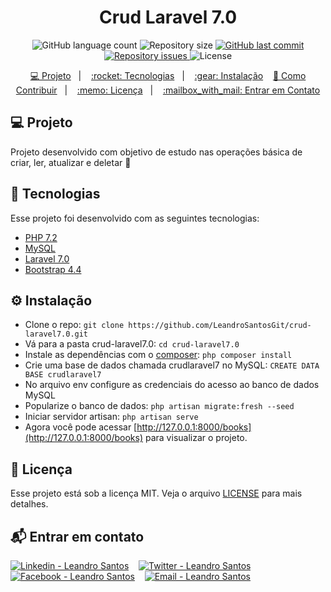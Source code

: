 ﻿<h1 align="center">
   Crud Laravel 7.0
</h1>

<p align="center">
  <img alt="GitHub language count" src="https://img.shields.io/github/languages/count/LeandroSantosGit/crud-laravel7.0?color=34cb70">

  <img alt="Repository size" src="https://img.shields.io/github/repo-size/LeandroSantosGit/crud-laravel7.0?color=34cb70">
  
  <a href="https://github.com/LeandroSantosGit/crud-laravel7.0/commits/master">
    <img alt="GitHub last commit" src="https://img.shields.io/github/last-commit/LeandroSantosGit/crud-laravel7.0?color=34cb70">
  </a>

  <a href="https://github.com/LeandroSantosGit/crud-laravel7.0/issues">
    <img alt="Repository issues" src="https://img.shields.io/github/issues/LeandroSantosGit/crud-laravel7.0?color=34cb70">
  </a>
  <img alt="License" src="https://img.shields.io/badge/license-MIT-brightgreen?color=34cb70">
</p>

<p align="center">
  <a href="#-Projeto">💻 Projeto</a>&nbsp;&nbsp;&nbsp;|&nbsp;&nbsp;&nbsp;
  <a href="#rocket-tecnologias"> :rocket: Tecnologias</a>&nbsp;&nbsp;&nbsp;|&nbsp;&nbsp;&nbsp;
  <a href="#gear-instalação"> :gear: Instalação</a>&nbsp;&nbsp;&nbsp;
  <a href="#-como-contribuir">🤔 Como Contribuir</a>&nbsp;&nbsp;&nbsp;|&nbsp;&nbsp;&nbsp;
  <a href="#memo-licença"> :memo: Licença</a>&nbsp;&nbsp;&nbsp;|&nbsp;&nbsp;&nbsp;
  <a href="#mailbox_with_mail"> :mailbox_with_mail: Entrar em Contato</a>
</p>

## 💻 Projeto

Projeto desenvolvido com objetivo de estudo nas operações básica de criar, ler, atualizar e deletar 🐘

## :rocket: Tecnologias

Esse projeto foi desenvolvido com as seguintes tecnologias:

- [PHP 7.2](https://php.net/)
- [MySQL](https://www.mysql.com/)
- [Laravel 7.0](https://laravel.com/docs/7.x)
- [Bootstrap 4.4](https://getbootstrap.com/docs/4.4/getting-started/introduction/)

## :gear: Instalação

* Clone o repo: ```git clone https://github.com/LeandroSantosGit/crud-laravel7.0.git```
* Vá para a pasta crud-laravel7.0: ```cd crud-laravel7.0```
* Instale as dependências com o [composer](https://getcomposer.org/): ```php composer install```
* Crie uma base de dados chamada crudlaravel7 no MySQL: ``` CREATE DATA BASE crudlaravel7 ```
* No arquivo env configure as credenciais do acesso ao banco de dados MySQL
* Popularize o banco de dados: ```php artisan migrate:fresh --seed```
* Iniciar servidor artisan: ```php artisan serve ```
* Agora você pode acessar [http://127.0.0.1:8000/books](http://127.0.0.1:8000/books) para visualizar o projeto.

## :memo: Licença

Esse projeto está sob a licença MIT. Veja o arquivo [LICENSE](LICENSE.md) para mais detalhes.

## :mailbox_with_mail: Entrar em contato

<a href="https://www.linkedin.com/in/leandro-s-7811b1151/" target="_blank" ><img alt="Linkedin - Leandro Santos" src="https://img.shields.io/badge/Linkedin--%23F8952D?style=social&logo=linkedin"></a>&nbsp;&nbsp;&nbsp;
<a href="https://twitter.com/rockgolmetal" target="_blank" ><img alt="Twitter - Leandro Santos" src="https://img.shields.io/badge/Twitter--%23F8952D?style=social&logo=twitter"></a>&nbsp;&nbsp;&nbsp;
<a href="https://www.facebook.com/leandro.santos.71216" target="_blank" ><img alt="Facebook - Leandro Santos" src="https://img.shields.io/badge/Facebook--%23F8952D?style=social&logo=facebook"></a>&nbsp;&nbsp;&nbsp;
<a href="mailto:santosdeveloper19@gmail.com" target="_blank" >
  <img alt="Email - Leandro Santos" src="https://img.shields.io/badge/Email--%23F8952D?style=social&logo=gmail">
</a> 